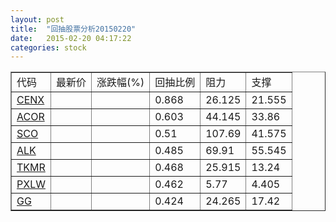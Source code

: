 ```yaml
---
layout: post
title:  "回抽股票分析20150220"
date:   2015-02-20 04:17:22
categories: stock
---
```

<script type="text/javascript">
var stockList = []
stockList.push('gb_cenx');
stockList.push('gb_acor');
stockList.push('gb_sco');
stockList.push('gb_alk');
stockList.push('gb_tkmr');
stockList.push('gb_pxlw');
stockList.push('gb_gg');
</script>
<table border="1">
 <tr>
 <td>代码</td>
 <td>最新价</td>
 <td>涨跌幅(%)</td>
 <td>回抽比例</td>
 <td>阻力</td>
 <td>支撑</td>
</tr>
  <tr id="cenx">
  <td><a href="http://stock.finance.sina.com.cn/usstock/quotes/CENX.html" target="_blank">CENX</a></td><td></td><td></td><td>0.868</td><td>26.125</td><td>21.555</td></tr>
  <tr id="acor">
  <td><a href="http://stock.finance.sina.com.cn/usstock/quotes/ACOR.html" target="_blank">ACOR</a></td><td></td><td></td><td>0.603</td><td>44.145</td><td>33.86</td></tr>
  <tr id="sco">
  <td><a href="http://stock.finance.sina.com.cn/usstock/quotes/SCO.html" target="_blank">SCO</a></td><td></td><td></td><td>0.51</td><td>107.69</td><td>41.575</td></tr>
  <tr id="alk">
  <td><a href="http://stock.finance.sina.com.cn/usstock/quotes/ALK.html" target="_blank">ALK</a></td><td></td><td></td><td>0.485</td><td>69.91</td><td>55.545</td></tr>
  <tr id="tkmr">
  <td><a href="http://stock.finance.sina.com.cn/usstock/quotes/TKMR.html" target="_blank">TKMR</a></td><td></td><td></td><td>0.468</td><td>25.915</td><td>13.24</td></tr>
  <tr id="pxlw">
  <td><a href="http://stock.finance.sina.com.cn/usstock/quotes/PXLW.html" target="_blank">PXLW</a></td><td></td><td></td><td>0.462</td><td>5.77</td><td>4.405</td></tr>
  <tr id="gg">
  <td><a href="http://stock.finance.sina.com.cn/usstock/quotes/GG.html" target="_blank">GG</a></td><td></td><td></td><td>0.424</td><td>24.265</td><td>17.42</td></tr>
</table>
